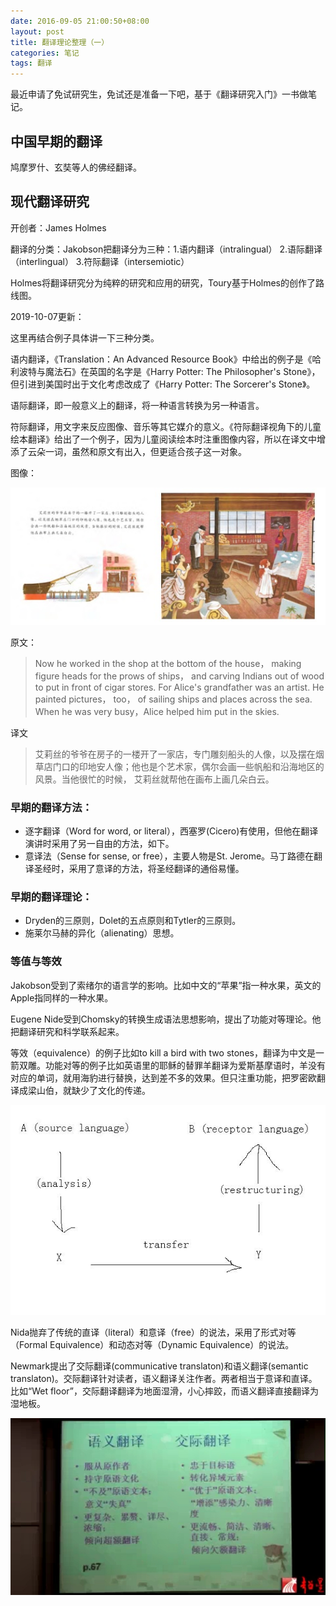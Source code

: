 ```yaml
---
date: 2016-09-05 21:00:50+08:00
layout: post
title: 翻译理论整理（一）
categories: 笔记
tags: 翻译
---
```

 
最近申请了免试研究生，免试还是准备一下吧，基于《翻译研究入门》一书做笔记。

## 中国早期的翻译

鸠摩罗什、玄奘等人的佛经翻译。

## 现代翻译研究

开创者：James Holmes

翻译的分类：Jakobson把翻译分为三种：1.语内翻译（intralingual） 2.语际翻译（interlingual） 3.符际翻译（intersemiotic）

Holmes将翻译研究分为纯粹的研究和应用的研究，Toury基于Holmes的创作了路线图。

2019-10-07更新：

这里再结合例子具体讲一下三种分类。

语内翻译，《Translation：An Advanced Resource Book》中给出的例子是《哈利波特与魔法石》在英国的名字是《Harry Potter: The Philosopher's Stone》，但引进到美国时出于文化考虑改成了《Harry Potter: The Sorcerer's Stone》。

语际翻译，即一般意义上的翻译，将一种语言转换为另一种语言。

符际翻译，用文字来反应图像、音乐等其它媒介的意义。《符际翻译视角下的儿童绘本翻译》给出了一个例子，因为儿童阅读绘本时注重图像内容，所以在译文中增添了云朵一词，虽然和原文有出入，但更适合孩子这一对象。

图像：

![](/album/translation/miss_rumphius.jpg)

原文：

> Now he worked in the shop at the bottom of the house， making figure heads for the prows of ships， and carving Indians out of wood to put in front of cigar stores. For Alice's grandfather was an artist. He painted pictures， too， of sailing ships and places across the sea. When he was very busy，Alice helped him put in the skies.

译文

> 艾莉丝的爷爷在房子的一楼开了一家店，专门雕刻船头的人像，以及摆在烟草店门口的印地安人像；他也是个艺术家，偶尔会画一些帆船和沿海地区的风景。当他很忙的时候， 艾莉丝就帮他在画布上画几朵白云。

### 早期的翻译方法：

* 逐字翻译（Word for word, or literal），西塞罗(Cicero)有使用，但他在翻译演讲时采用了另一自由的方法，如下。
* 意译法（Sense for sense, or free），主要人物是St. Jerome。马丁路德在翻译圣经时，采用了意译的方法，将圣经翻译的通俗易懂。

### 早期的翻译理论：

* Dryden的三原则，Dolet的五点原则和Tytler的三原则。
* 施莱尔马赫的异化（alienating）思想。

### 等值与等效

Jakobson受到了索绪尔的语言学的影响。比如中文的“苹果”指一种水果，英文的Apple指同样的一种水果。

Eugene Nide受到Chomsky的转换生成语法思想影响，提出了功能对等理论。他把翻译研究和科学联系起来。

等效（equivalence）的例子比如to kill a bird with two stones，翻译为中文是一箭双雕。功能对等的例子比如英语里的耶稣的替罪羊翻译为爱斯基摩语时，羊没有对应的单词，就用海豹进行替换，达到差不多的效果。但只注重功能，把罗密欧翻译成梁山伯，就缺少了文化的传递。

![](/album/translation/nida_three_stages_of_translation.jpg)

Nida抛弃了传统的直译（literal）和意译（free）的说法，采用了形式对等（Formal Equivalence）和动态对等（Dynamic Equivalence）的说法。

Newmark提出了交际翻译(communicative translaton)和语义翻译(semantic translaton)。交际翻译针对读者，语义翻译关注作者。两者相当于意译和直译。比如“Wet floor”，交际翻译翻译为地面湿滑，小心摔跤，而语义翻译直接翻译为湿地板。

![](/album/translation/newmark.jpg)